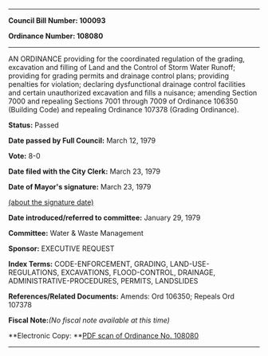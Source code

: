 

********

**Council Bill Number: 100093**
   
**Ordinance Number: 108080**
********

 AN ORDINANCE providing for the coordinated regulation of the grading, excavation and filling of Land and the Control of Storm Water Runoff; providing for grading permits and drainage control plans; providing penalties for violation; declaring dysfunctional drainage control facilities and certain unauthorized excavation and fills a nuisance; amending Section 7000 and repealing Sections 7001 through 7009 of Ordinance 106350 (Building Code) and repealing Ordinance 107378 (Grading Ordinance).

**Status:** Passed
   
**Date passed by Full Council:** March 12, 1979
   
**Vote:** 8-0
   
**Date filed with the City Clerk:** March 23, 1979
   
**Date of Mayor's signature:** March 23, 1979
   
[(about the signature date)](/~public/approvaldate.htm)
   
   
   
**Date introduced/referred to committee:** January 29, 1979
   
**Committee:** Water & Waste Management
   
**Sponsor:** EXECUTIVE REQUEST
   
   
**Index Terms:** CODE-ENFORCEMENT, GRADING, LAND-USE-REGULATIONS, EXCAVATIONS, FLOOD-CONTROL, DRAINAGE, ADMINISTRATIVE-PROCEDURES, PERMITS, LANDSLIDES

**References/Related Documents:** Amends: Ord 106350; Repeals Ord 107378

**Fiscal Note:**_(No fiscal note available at this time)_

**Electronic Copy: **[PDF scan of Ordinance No. 108080](/~archives/Ordinances/Ord_108080.pdf)

********

